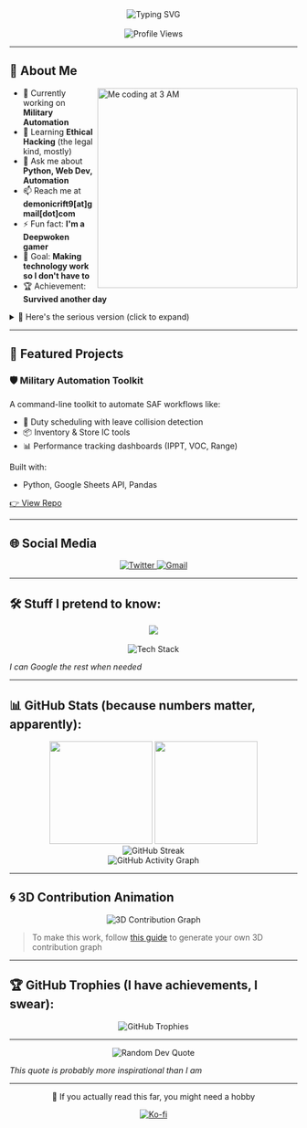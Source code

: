 <div align="center">
  <img src="https://readme-typing-svg.herokuapp.com?font=Fira+Code&weight=600&size=24&pause=1000&color=36BCF7&center=true&vCenter=true&width=435&lines=Hi+%F0%9F%91%8B%2C+I'm+Ciderly;I+dont+belong+in+the+military;Lazy+but+not+lazy?;Professional+procrastinator" alt="Typing SVG" />
</div>

<br/>

<div align="center">
  <img src="https://komarev.com/ghpvc/?username=ciderlyy&color=blueviolet&style=for-the-badge&label=People+who+care" alt="Profile Views" />
</div>

---

## 🚀 About Me

<img align="right" alt="Me coding at 3 AM" width="350" src="https://mitadmissions.org/wp-content/uploads/2020/12/sadcomputer.gif">

- 🔭 Currently working on **Military Automation** 
- 🌱 Learning **Ethical Hacking** (the legal kind, mostly)
- 💬 Ask me about **Python, Web Dev, Automation**
- 📫 Reach me at **demonicrift9[at]gmail[dot]com**
- ⚡ Fun fact: **I'm a Deepwoken gamer** 
- 🎯 Goal: **Making technology work so I don't have to**
- 🏆 Achievement: **Survived another day**

<details>
<summary>👀 Here's the serious version (click to expand)</summary>

I'm a developer with experience in Python and web automation, currently working in a high-security military environment. I specialize in building tools that solve repetitive tasks, streamline operations, and increase reliability under strict operational constraints.

My long-term goal is to enter the cybersecurity field as an ethical hacker with expertise in scripting, digital forensics, and threat mitigation.

</details>

---

## 🔧 Featured Projects

### 🛡️ Military Automation Toolkit
A command-line toolkit to automate SAF workflows like:
- 📅 Duty scheduling with leave collision detection
- 📦 Inventory & Store IC tools
- 📊 Performance tracking dashboards (IPPT, VOC, Range)

Built with:
- Python, Google Sheets API, Pandas

[👉 View Repo](https://github.com/Ciderlyy/military-automation-toolkit) <!-- Replace with actual repo link -->

---

## 🌐 Social Media

<div align="center">
  <a href="https://twitter.com/real_ciderly" target="_blank">
    <img src="https://img.shields.io/badge/Twitter-1DA1F2?style=for-the-badge&logo=twitter&logoColor=white" alt="Twitter" />
  </a>
  <a href="mailto:demonicrift9@gmail.com" target="_blank">
    <img src="https://img.shields.io/badge/Gmail-D14836?style=for-the-badge&logo=gmail&logoColor=white" alt="Gmail" />
  </a>
</div>

---

## 🛠️ Stuff I pretend to know:

<div align="center">
  <img src="https://skillicons.dev/icons?i=python,js,html,css,php,linux,mongodb,mysql&perline=8" />
</div>

<br/>

<div align="center">
  <img src="https://github-readme-tech-stack.vercel.app/api/cards?title=Tech+Stack&fontWeight=600&fontSize=18&lineCount=3&theme=github_dark&line1=Python%2Cpython%2C3776ab%3BJavaScript%2Cjavascript%2Cf7df1e%3BHTML%2Chtml5%2Ce34f26%3B&line2=CSS%2Ccss3%2C1572b6%3BPHP%2Cphp%2C777bb4%3BLinux%2Clinux%2Cfcc624%3B&line3=MongoDB%2Cmongodb%2C47a248%3BMySQL%2Cmysql%2C4479a1%3B" alt="Tech Stack" />
</div>

*I can Google the rest when needed*

---

## 📊 GitHub Stats (because numbers matter, apparently):

<div align="center">
  <img height="180em" src="https://github-readme-stats.vercel.app/api?username=ciderlyy&show_icons=true&theme=tokyonight&include_all_commits=true&count_private=true&hide=contribs,issues"/>
  <img height="180em" src="https://github-readme-stats.vercel.app/api/top-langs/?username=ciderlyy&layout=compact&langs_count=6&theme=tokyonight&hide=html,css"/>
</div>

<div align="center">
  <img src="https://github-readme-streak-stats.herokuapp.com/?user=ciderlyy&theme=tokyonight&hide_border=true" alt="GitHub Streak" />
</div>

<div align="center">
  <img src="https://github-readme-activity-graph.vercel.app/graph?username=ciderlyy&theme=tokyo-night&hide_border=true&area=true&area_color=36BCF7" alt="GitHub Activity Graph" />
</div>

---

## 🌀 3D Contribution Animation

<div align="center">
  <img src="https://github.com/Ciderlyy/github-profile-3d-contrib/blob/main/profile-3d-contrib/profile-night-rainbow.svg" alt="3D Contribution Graph" />
</div>

> To make this work, follow [this guide](https://github.com/yoshi389111/github-profile-3d-contrib) to generate your own 3D contribution graph

---

## 🏆 GitHub Trophies (I have achievements, I swear):

<div align="center">
  <img src="https://github-profile-trophy.vercel.app/?username=ciderlyy&theme=tokyonight&no-frame=true&no-bg=true&margin-w=4" alt="GitHub Trophies" />
</div>

---

<div align="center">
  <img src="https://quotes-github-readme.vercel.app/api?type=horizontal&theme=tokyonight" alt="Random Dev Quote" />
</div>

*This quote is probably more inspirational than I am*

---

<div align="center">
  <p>💙 If you actually read this far, you might need a hobby</p>
  <a href="https://ko-fi.com/ciderly" target="_blank">
    <img src="https://img.shields.io/badge/Buy+me+a+coffee-F16061?style=for-the-badge&logo=ko-fi&logoColor=white" alt="Ko-fi" />
  </a>
</div>
